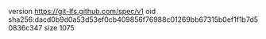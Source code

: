 version https://git-lfs.github.com/spec/v1
oid sha256:dacd0b9d0a53d53ef0cb409856f76988c01269bb67315b0ef1f1b7d50836c347
size 1075
